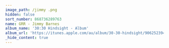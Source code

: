 ```yaml
---
image_path: /jimmy .png
hidden: false
sort_number: 868736289763
name: GRR - Jimmy Barnes
album_name: '30:30 Hindsight - Album'
album_url: 'https://itunes.apple.com/au/album/30-30-hindsight/906252394'
_hide_content: true
---
```


